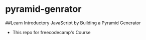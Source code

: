 # pyramid-genrator
##Learn Introductory JavaScript by Building a Pyramid Generator
- This repo for freecodecamp's Course
